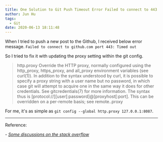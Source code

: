```yaml
---
title: One Solution to Git Push Timeout Error Failed to connect to 443 port
author: Jun Hu
tags:
  - Git
date: 2020-06-13 18:11:48
---
```


When I tried to push a new post to the Github, I received below error message.
`Failed to connect to github.com port 443: Timed out`


<!-- more -->

So I tried to fix it with updating the proxy setting within the git config.

>http.proxy
Override the HTTP proxy, normally configured using the http_proxy, https_proxy, and all_proxy environment variables (see curl(1)). In addition to the syntax understood by curl, it is possible to specify a proxy string with a user name but no password, in which case git will attempt to acquire one in the same way it does for other credentials. See gitcredentials(7) for more information. The syntax thus is [protocol://][user[:password]@]proxyhost[:port]. This can be overridden on a per-remote basis; see remote.<name>.proxy

For me, it's as simple as `git config --global http.proxy 127.0.0.1:8087`.

---


Reference:


*- [Some discussions on the stack overflow](https://stackoverflow.com/questions/18356502/github-failed-to-connect-to-github-443-windows-failed-to-connect-to-github)*

